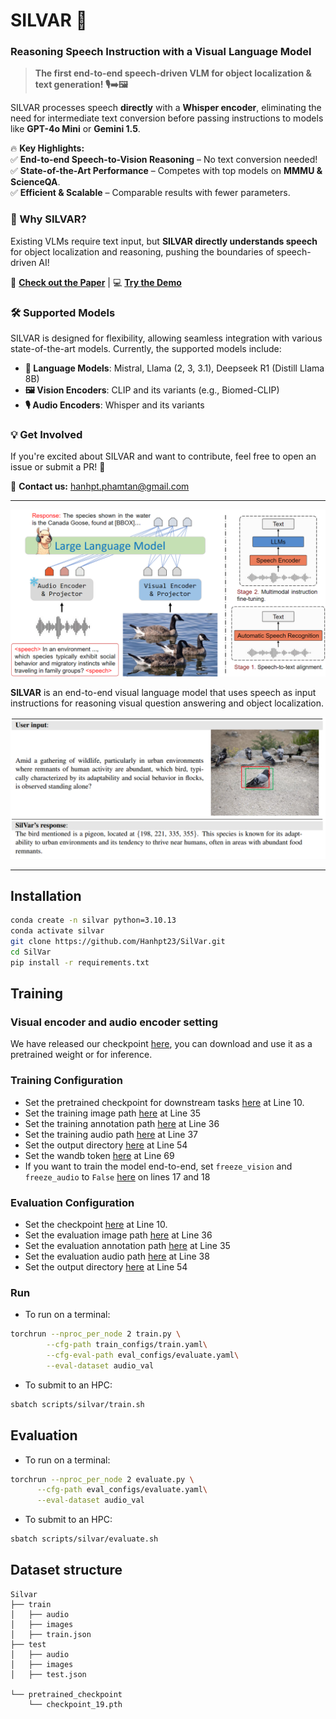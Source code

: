
# **SILVAR** 🚀  
### **Reasoning Speech Instruction with a Visual Language Model**  

> **The first end-to-end speech-driven VLM for object localization & text generation! 🎙️➡️🖼️**  

SILVAR processes speech **directly** with a **Whisper encoder**, eliminating the need for intermediate text conversion before passing instructions to models like **GPT-4o Mini** or **Gemini 1.5**.  

🔥 **Key Highlights:**  
✅ **End-to-end Speech-to-Vision Reasoning** – No text conversion needed!  
✅ **State-of-the-Art Performance** – Competes with top models on **MMMU & ScienceQA**.  
✅ **Efficient & Scalable** – Comparable results with fewer parameters.  


### **📌 Why SILVAR?**  
Existing VLMs require text input, but **SILVAR directly understands speech** for object localization and reasoning, pushing the boundaries of speech-driven AI!  

🔗 **[Check out the Paper](https://arxiv.org/abs/2412.16771)** | 💻 **[Try the Demo](#)**  


### **🛠️ Supported Models**  
SILVAR is designed for flexibility, allowing seamless integration with various state-of-the-art models. Currently, the supported models include:  

- **📝 Language Models**: Mistral, Llama (2, 3, 3.1), Deepseek R1 (Distill Llama 8B)  
- **🖼️ Vision Encoders**: CLIP and its variants (e.g., Biomed-CLIP)  
- **🎙️ Audio Encoders**: Whisper and its variants  


### **💡 Get Involved**  
If you're excited about SILVAR and want to contribute, feel free to open an issue or submit a PR! 🚀  

📩 **Contact us:** hanhpt.phamtan@gmail.com  

---

<p  align="center"><img  src="./image/silvar.png"  width="700"></p>


**SILVAR** is an end-to-end visual language model that uses speech as input instructions for reasoning visual question answering and object localization.

<p  align="center"><img  src="./image/chatting.png"  width="700"></p>



---
## Installation

```bash
conda create -n silvar python=3.10.13
conda activate silvar
git clone https://github.com/Hanhpt23/SilVar.git
cd SilVar
pip install -r requirements.txt
```


## Training
### Visual encoder and audio encoder setting
We have released our checkpoint [here](https://drive.google.com/file/d/1flUkhhSJqA-jvzZABAgeIucHpu3WhBSv/view?usp=drive_link), you can download and use it as a pretrained weight or for inference.



### Training Configuration
- Set the pretrained checkpoint for downstream tasks [here](train_configs/train.yaml#L10) at Line 10.
- Set the training image path [here](train_configs/train.yaml#L35) at Line 35
- Set the training annotation path [here](train_configs/train.yaml#L36) at Line 36
- Set the training audio path [here](train_configs/train.yaml#L37) at Line 37
- Set the output directory [here](train_configs/train.yaml#L54) at Line 54
- Set the wandb token [here](train_configs/train.yaml#L69) at Line 69
- If you want to train the model end-to-end, set `freeze_vision` and `freeze_audio` to `False` [here](train_configs/train.yaml#L17) on lines 17 and 18


### Evaluation Configuration
- Set the checkpoint [here](eval_configs/evaluate.yaml#L10) at Line 10.
- Set the evaluation image path [here](eval_configs/evaluate.yaml#L36) at Line 36
- Set the evaluation annotation path [here](eval_configs/evaluate.yaml#L35) at Line 35
- Set the evaluation audio path [here](eval_configs/evaluate.yaml#L38) at Line 38
- Set the output directory [here](eval_configs/evaluate.yaml#L54) at Line 54

### Run
- To run on a terminal:

```bash
torchrun --nproc_per_node 2 train.py \
        --cfg-path train_configs/train.yaml\
        --cfg-eval-path eval_configs/evaluate.yaml\
        --eval-dataset audio_val
```

- To submit to an HPC:
```bash
sbatch scripts/silvar/train.sh
```

## Evaluation
- To run on a terminal:
```bash
torchrun --nproc_per_node 2 evaluate.py \
      --cfg-path eval_configs/evaluate.yaml\
      --eval-dataset audio_val
```

- To submit to an HPC:
```bash
sbatch scripts/silvar/evaluate.sh
```

## Dataset structure
```
Silvar
├── train
│   ├── audio
│   ├── images
│   ├── train.json
├── test
│   ├── audio
│   ├── images
│   ├── test.json

└── pretrained_checkpoint
    └── checkpoint_19.pth
```


<!-- ## Update
-  🔥 Ongoing Work: We are exploring its applications in other domains.
-  🔥 January 31, 2025 – We integrated DeepSeek R1 (Distilled Llama 8B) and released its trained weights [DeepSeek R1](https://huggingface.co/deepseek-ai/DeepSeek-R1-Distill-Llama-8B).
-  🔥 December 20, 2024 – We updated the code and released trained weights with the vision encoder [CLIP](https://huggingface.co/openai/clip-vit-base-patch16), the audio encoder [Whisper Tiny](https://huggingface.co/openai/whisper-tiny), and the LLM [Llama 3.1 8B](https://huggingface.co/meta-llama/Llama-3.1-8B) . -->
<!-- - December 15, 2024 – We submitted the paper and released the code anonymously [here](https://anonymous.4open.science/r/SilVar-8911/README.md). -->

<!-- ## Acknowledgement
We would like to thank the following open-source projects:
- [MiniGPT](https://github.com/Vision-CAIR/MiniGPT-4)
- [Whisper](https://github.com/openai/whisper)
- [Llama](https://huggingface.co/meta-llama/Llama-3.1-8B)
- We also extend our gratitude to our friends, Le Duc Khai and Nguyen Ngoc Son, for their valuable feedback.

## Citation

```bibtex
@article{pham2024silvar,
  title={SilVar: Speech Driven Multimodal Model for Reasoning Visual Question Answering and Object Localization},
  author={Pham, Tan-Hanh and Le, Hoang-Nam and Nguyen, Phu-Vinh and Ngo, Chris and Hy, Truong-Son},
  journal={arXiv preprint arXiv:2412.16771},
  year={2024}
}
```
 -->
